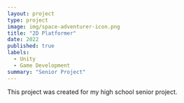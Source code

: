 ```yaml
---
layout: project
type: project
image: img/space-adventurer-icon.png
title: "2D Platformer"
date: 2022
published: true
labels:
  - Unity
  - Game Development
summary: "Senior Project"
---
```


This project was created for my high school senior project.
